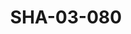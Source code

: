 ---
pid: SHA-03-080
title: SHA-03-080
language: en
collection: Sharhabil Ahmed
original_label: 
rights: Sharhabil Ahmed
location_of_original: Sharhabil Ahmed
photographer_or_studio: 
scanned_from: photograph 8.9 by 13.9
_date: '1965'
location: Khartoum
description: Sharhabil Ahmed with flute
additional_notes: 
permission_display: 'yes'
on_server: 'no'
on_website: 'no'
permalink: /archive/en/sha-03-080.html
layout: photo-page
---